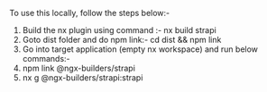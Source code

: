 To use this locally, follow the steps below:-

1. Build the nx plugin using command :- nx build strapi
2. Goto dist folder and do npm link:- cd dist && npm link
3. Go into target application (empty nx workspace) and run below commands:-
4. npm link @ngx-builders/strapi
3. nx g @ngx-builders/strapi:strapi <application-name>
